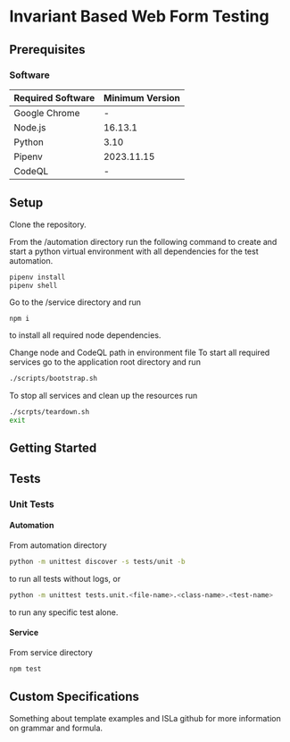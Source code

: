 # Invariant Based Web Form Testing

## Prerequisites

### Software

| Required Software | Minimum Version |
| ----------------- | --------------- |
| Google Chrome     | -               |
| Node.js           | 16.13.1         |
| Python            | 3.10            |
| Pipenv            | 2023.11.15      |
| CodeQL            | -               |

## Setup

Clone the repository.

From the /automation directory run the following command to create and start a python virtual environment with all dependencies for the test automation.

```sh
pipenv install
pipenv shell
```

Go to the /service directory and run

```text
npm i
```

to install all required node dependencies.

Change node and CodeQL path in environment file
To start all required services go to the application root directory and run

```sh
./scripts/bootstrap.sh
```

To stop all services and clean up the resources run

```sh
./scrpts/teardown.sh
exit
```

## Getting Started

## Tests

### Unit Tests

#### Automation

From automation directory

```sh
python -m unittest discover -s tests/unit -b
```

to run all tests without logs, or

```sh
python -m unittest tests.unit.<file-name>.<class-name>.<test-name>
```

to run any specific test alone.

#### Service

From service directory

```sh
npm test
```

## Custom Specifications

Something about template examples and ISLa github for more information on grammar and formula.

